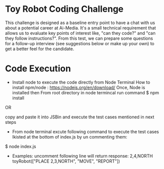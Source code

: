 # Toy Robot Coding Challenge

This challenge is designed as a baseline entry point to have a chat with us about a potential career at Ai-Media. It's a small technical requirement that allows us to evaluate key points of interest like, "can they code?" and "can they follow instructions?". From this test, we can prepare some questions for a follow-up interview (see suggestions below or make up your own) to get a better feel for the candidate.

# Code Execution
* Install node to execute the code directly from Node Terminal 
How to install npm/node : https://nodejs.org/en/download/
Once, Node is installed then From root directory in node termincal run command $ npm install

OR
 
copy and paste it into JSBin and execute the test cases mentioned in next steps

* From node terminal excute following command to execute the test cases lkisted at the bottom of index.js by un commenting them:

$ node index.js

* Examples: 
uncomment following line will return response: 2,4,NORTH 
toyRobot(["PLACE 2,3,NORTH", "MOVE", "REPORT"])  





